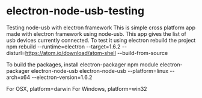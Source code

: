 # electron-node-usb-testing
Testing node-usb with electron framework
This is simple cross platform app made with electron framework using node-usb. This app gives the list of usb devices currently connected.
To test it using electron rebuild the project
npm rebuild --runtime=electron --target=1.6.2 --disturl=https://atom.io/download/atom-shell --build-from-source

To build the packages, install electron-packager npm module
electron-packager electron-node-usb electron-node-usb --platform=linux --arch=x64 --electron-version=1.6.2

For OSX, platform=darwin
For Windows, platform=win32
